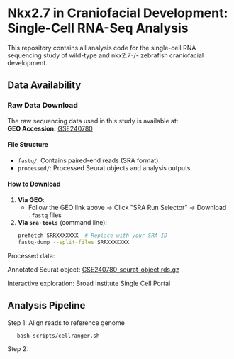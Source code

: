# Nkx2.7 in Craniofacial Development: Single-Cell RNA-Seq Analysis

This repository contains all analysis code for the single-cell RNA sequencing study of wild-type and nkx2.7-/- zebrafish craniofacial development.

## Data Availability

### Raw Data Download
The raw sequencing data used in this study is available at:  
**GEO Accession:** [GSE240780](https://www.ncbi.nlm.nih.gov/geo/query/acc.cgi?acc=GSE240780)  

#### File Structure
- `fastq/`: Contains paired-end reads (SRA format)  
- `processed/`: Processed Seurat objects and analysis outputs  

#### How to Download
1. **Via GEO**:  
   - Follow the GEO link above → Click "SRA Run Selector" → Download `.fastq` files  
2. **Via `sra-tools`** (command line):  
   ```bash
   prefetch SRRXXXXXXX  # Replace with your SRA ID
   fastq-dump --split-files SRRXXXXXXX

Processed data:

Annotated Seurat object: [GSE240780_seurat_object.rds.gz](https://www.ncbi.nlm.nih.gov/geo/download/?acc=GSE240780&format=file&file=GSE240780%5Fseurat%5Fobject%2Erds%2Egz)

Interactive exploration: Broad Institute Single Cell Portal

## Analysis Pipeline
 
Step 1: Align reads to reference genome
```
   bash scripts/cellranger.sh
```

Step 2: 
